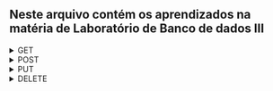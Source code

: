 ## Neste arquivo contém os aprendizados na matéria de Laboratório de Banco de dados III

<details>
<summary> GET </summary>

![image](https://github.com/LuisPGuimaraes/Bertoti/assets/127263371/b675a531-f12c-4c83-ab0e-9fef2897dfe4)

</details>
<details>
<summary> POST </summary>

![image](https://github.com/LuisPGuimaraes/Bertoti/assets/127263371/815d4bc1-0f5a-444b-8110-47c6c3dac47b)
</details>
<details>
<summary> PUT </summary>
</details>
<details>
<summary> DELETE </summary>
</details>


